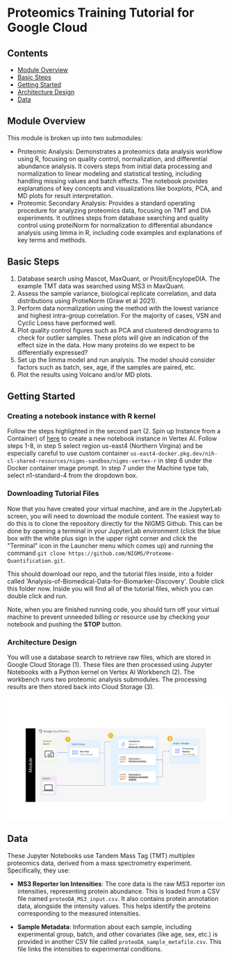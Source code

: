 # Proteomics Training Tutorial for Google Cloud

## Contents

+ [Module Overview](#moduleoverview)
+ [Basic Steps](#basicsteps)
+ [Getting Started](#getting-started)
+ [Architecture Design](#architecture-design)
+ [Data](#data)

## Module Overview

This module is broken up into two submodules:

+ Proteomic Analysis: Demonstrates a proteomics data analysis workflow using R, focusing on quality control, normalization, and differential abundance analysis. It covers steps from initial data processing and normalization to linear modeling and statistical testing, including handling missing values and batch effects. The notebook provides explanations of key concepts and visualizations like boxplots, PCA, and MD plots for result interpretation.
+ Proteomic Secondary Analysis: Provides a standard operating procedure for analyzing proteomics data, focusing on TMT and DIA experiments. It outlines steps from database searching and quality control using proteiNorm for normalization to differential abundance analysis using limma in R, including code examples and explanations of key terms and methods.

## Basic Steps 

1. Database search using Mascot, MaxQuant, or Prosit/EncylopeDIA. The example TMT data was searched using MS3 in MaxQuant. 
2. Assess the sample variance, biological replicate correlation, and data distributions using ProtieNorm (Graw et al 2021). 
3. Perform data normalization using the method with the lowest variance and highest intra-group correlation. For the majority of cases, VSN and Cyclic Loess have performed well. 
4. Plot quality control figures such as PCA and clustered dendrograms to check for outlier samples. These plots will give an indication of the effect size in the data. How many proteins do we expect to be differentially expressed? 
5. Set up the limma model and run analysis. The model should consider factors such as batch, sex, age, if the samples are paired, etc. 
6. Plot the results using Volcano and/or MD plots. 

## Getting Started

### Creating a notebook instance with R kernel 

Follow the steps highlighted in the second part (2. Spin up Instance from a Container) of [here](https://github.com/NIGMS/NIGMS-Sandbox/blob/main/docs/HowToCreateVertexAINotebooks.md) to create a new notebook instance in Vertex AI. Follow steps 1-8, in step 5 select region us-east4 (Northern Virgina) and be especially careful to use custom container `us-east4-docker.pkg.dev/nih-cl-shared-resources/nigms-sandbox/nigms-vertex-r` in step 6 under the Docker container image prompt. In step 7 under the Machine type tab, select n1-standard-4 from the dropdown box.

### Downloading Tutorial Files

Now that you have created your virtual machine, and are in the JupyterLab screen, you will need to download the module content.  The easiest way to do this is to clone the repository directly for the NIGMS Github. This can be done by opening a terminal in your JupyterLab environment (click the blue box with the white plus sign in the upper right corner and click the "Terminal" icon in the Launcher menu which comes up) and running the command `git clone https://github.com/NIGMS/Proteome-Quantification.git`. 

This should download our repo, and the tutorial files inside, into a folder called 'Analysis-of-Biomedical-Data-for-Biomarker-Discovery'. Double click this folder now. Inside you will find all of the tutorial files, which you can double click and run.

Note, when you are finished running code, you should turn off your virtual machine to prevent unneeded billing or resource use by checking your notebook and pushing the **STOP** button.


### Architecture Design

You will use a database search to retrieve raw files, which are stored in Google Cloud Storage (1). These files are then processed using Jupyter Notebooks with a Python kernel on Vertex AI Workbench (2). The workbench runs two proteomic analysis submodules. The processing results are then stored back into Cloud Storage (3).

![](images/gcp-architecture-diagram.svg)

## Data 

These Jupyter Notebooks use Tandem Mass Tag (TMT) multiplex proteomics data, derived from a mass spectrometry experiment. Specifically, they use:

+ **MS3 Reporter Ion Intensities**: The core data is the raw MS3 reporter ion intensities, representing protein abundance. This is loaded from a CSV file named `proteoDA_MS3_input.csv`. It also contains protein annotation data, alongside the intensity values. This helps identify the proteins corresponding to the measured intensities.

+ **Sample Metadata**: Information about each sample, including experimental group, batch, and other covariates (like age, sex, etc.) is provided in another CSV file called `proteoDA_sample_metafile.csv`. This file links the intensities to experimental conditions.

